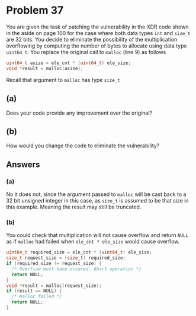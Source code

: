 # Problem 37

You are given the task of patching the vulnerability in the XDR code shown in
the aside on page 100 for the case where both data types `int` and `size_t` are 32
bits. You decide to eliminate the possibility of the multiplication overflowing by
computing the number of bytes to allocate using data type `uint64_t`. You replace
the original call to `malloc` (line 9) as follows

```C
uint64_t asize = ele_cnt * (uint64_t) ele_size;
void *result = malloc(asize);
```

Recall that argument to `malloc` has type `size_t`

## (a)

Does your code provide any improvement over the original?

## (b)

How would you change the code to eliminate the vulnerability?

## Answers

### (a)

No it does not, since the argument passed to `malloc` will be cast back
to a 32 bit unsigned integer in this case, as `size_t` is assumed to be that size
in this example. Meaning the result may still be truncated.

### (b)

You could check that multiplication will not cause overflow and
return `NULL` as if `malloc` had failed when `ele_cnt * ele_size`
would cause overflow.

```C
uint64_t required_size = ele_cnt * (uint64_t) ele_size;
size_t request_size = (size_t) required_size;
if (required_size != request_size) {
  /* Overflow must have occured. Abort operation */
  return NULL;
}
void *result = malloc(request_size);
if (result == NULL) {
  /* malloc failed */
  return NULL;
}
```
